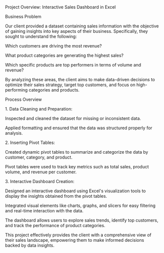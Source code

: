 Project Overview: Interactive Sales Dashboard in Excel

Business Problem

Our client provided a dataset containing sales information with the objective of gaining insights into key aspects of their business. Specifically, they sought to understand the following:

Which customers are driving the most revenue?

What product categories are generating the highest sales?

Which specific products are top performers in terms of volume and revenue?


By analyzing these areas, the client aims to make data-driven decisions to optimize their sales strategy, target top customers, and focus on high-performing categories and products.

Process Overview

1.⁠ ⁠Data Cleaning and Preparation:

Inspected and cleaned the dataset for missing or inconsistent data.

Applied formatting and ensured that the data was structured properly for analysis.



2.⁠ ⁠Inserting Pivot Tables:

Created dynamic pivot tables to summarize and categorize the data by customer, category, and product.

Pivot tables were used to track key metrics such as total sales, product volume, and revenue per customer.



3.⁠ ⁠Interactive Dashboard Creation:

Designed an interactive dashboard using Excel's visualization tools to display the insights obtained from the pivot tables.

Integrated visual elements like charts, graphs, and slicers for easy filtering and real-time interaction with the data.

The dashboard allows users to explore sales trends, identify top customers, and track the performance of product categories.




This project effectively provides the client with a comprehensive view of their sales landscape, empowering them to make informed decisions backed by data insights.

